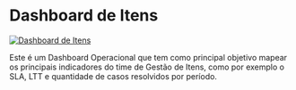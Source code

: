 # Dashboard de Itens

[![Dashboard de Itens](https://img.shields.io/badge/Dashboard%20de%20Itens-20c30247--5a24--4f95--beae--aa9fd26b0979-green)](https://lookerstudio.google.com/u/0/reporting/20c30247-5a24-4f95-beae-aa9fd26b0979/page/lztqD)

Este é um Dashboard Operacional que tem como principal objetivo mapear os principais indicadores do time de Gestão de Itens, como por exemplo o SLA, LTT e quantidade de casos resolvidos por período.
